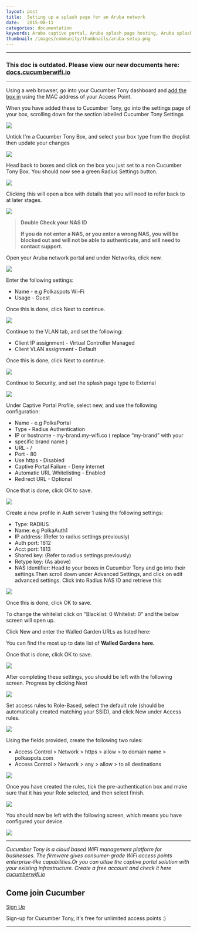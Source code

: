 ```yaml
---
layout: post
title:  Setting up a splash page for an Aruba network
date:   2015-08-11
categories: documentation
keywords: Aruba captive portal, Aruba splash page hosting, Aruba splash page not working, Aruba splash page template, Aruba splash page free, Aruba splash page html
thumbnail: /images/community/thumbnails/aruba-setup.png
---
```

<hr>
<h3>This doc is outdated. Please view our new documents here:<br>
<a href="https://docs.cucumberwifi.io/article/108-aruba-splash-page-setup">docs.cucumberwifi.io</a></h3>
<hr>

Using a web browser, go into your Cucumber Tony dashboard and <a href="/documentation/add-box.html" class="dst">add the box in</a> using the MAC address of your Access Point.

When you have added these to Cucumber Tony, go into the settings page of your box, scrolling down for the section labelled Cucumber Tony Settings

<div class="mdl-typography--text-center">
<img src="/images/community/tutorials/aruba-guide/box-settings.png">
</div>

Untick I'm a Cucumber Tony Box, and select your box type from the droplist then update your changes

<div class="mdl-typography--text-center">
<img src="/images/community/tutorials/aruba-guide/nonct-box.png">
</div>

Head back to boxes and click on the box you just set to a non Cucumber Tony Box. You should now see a green Radius Settings button.

<div class="mdl-typography--text-center">
<img src="/images/community/tutorials/aruba-guide/radius-settings.png">
</div>

Clicking this will open a box with details that you will need to refer back to at later stages.

<div class="mdl-typography--text-center">
<img src="/images/community/tutorials/aruba-guide/radius-info.png">
</div>

<blockquote><b>Double Check your NAS ID

If you do not enter a NAS, or you enter a wrong NAS, you will be blocked out and will not be able to authenticate, and will need to contact support.</b></blockquote>

Open your Aruba network portal and under Networks, click new.

<div class="mdl-typography--text-center">
<img src="/images/community/tutorials/aruba-guide/aruba-new.png">
</div>

Enter the following settings:

<ul>
<li>Name - e.g Polkaspots Wi-Fi
<li>Usage - Guest
</ul>

Once this is done, click Next to continue.

<div class="mdl-typography--text-center">
<img src="/images/community/tutorials/aruba-guide/wlan-settings.png">
</div>

Continue to the VLAN tab, and set the following:

<ul>
<li>Client IP assignment - Virtual Controller Managed
<li>Client VLAN assignment - Default
</ul>

Once this is done, click Next to continue.

<div class="mdl-typography--text-center">
<img src="/images/community/tutorials/aruba-guide/vlan-assignment.png">
</div>

Continue to Security, and set the splash page type to External

<div class="mdl-typography--text-center">
<img src="/images/community/tutorials/aruba-guide/external-splash.png">
</div>

Under Captive Portal Profile, select new, and use the following configuration:

<ul>
<li>Name - e.g PolkaPortal
<li>Type - Radius Authentication
<li>IP or hostname - my-brand.my-wifi.co ( replace “my-brand” with your <li>specific brand name )
<li>URL - /
<li>Port - 80
<li>Use https - Disabled
<li>Captive Portal Failure - Deny internet
<li>Automatic URL Whitelisting - Enabled
<li>Redirect URL - Optional
</ul>

Once that is done, click OK to save.

<div class="mdl-typography--text-center">
<img src="/images/community/tutorials/aruba-guide/captive-portal.png">
</div>

Create a new profile in Auth server 1 using the following settings:

<ul>
<li>Type: RADIUS
<li>Name: e.g PolkaAuth1
<li>IP address: (Refer to radius settings previously)
<li>Auth port: 1812
<li>Acct port: 1813
<li>Shared key: (Refer to radius settings previously)
<li>Retype key: (As above)
<li>NAS Identifier: Head to your boxes in Cucumber Tony and go into their settings.Then scroll down under Advanced Settings, and click on edit advanced settings. Click into Radius NAS ID and retrieve this
</ul>

<div class="mdl-typography--text-center">
<img src="/images/community/tutorials/aruba-guide/nas-id.png">
</div>

Once this is done, click OK to save.



To change the whitelist click on "Blacklist: 0 Whitelist: 0" and the below screen will open up.

Click New and enter the Walled Garden URLs as listed here:

You can find the most up to date list of <b><span data-elevio-article="18499">Walled Gardens here.</span></b>

Once that is done, click OK to save.

<div class="mdl-typography--text-center">
<img src="/images/community/tutorials/aruba-guide/walled-gardens.png">
</div>

After completing these settings, you should be left with the following screen. Progress by clicking Next

<div class="mdl-typography--text-center">
<img src="/images/community/tutorials/aruba-guide/security-next.png">
</div>

Set access rules to Role-Based, select the default role (should be automatically created matching your SSID), and click New under Access rules.

<div class="mdl-typography--text-center">
<img src="/images/community/tutorials/aruba-guide/access-rules.png">
</div>

Using the fields provided, create the following two rules:

<ul>
<li>Access Control > Network > https > allow > to domain name > polkaspots.com
<li>Access Control > Network > any > allow > to all destinations
</ul>

<div class="mdl-typography--text-center">
<img src="/images/community/tutorials/aruba-guide/new-rule.png">
</div>

Once you have created the rules, tick the pre-authentication box and make sure that it has your Role selected, and then select finish.

<div class="mdl-typography--text-center">
<img src="/images/community/tutorials/aruba-guide/pre-auth.png">
</div>

You should now be left with the following screen, which means you have configured your device.

<div class="mdl-typography--text-center">
<img src="/images/community/tutorials/aruba-guide/aruba-ui.png">
</div>

<hr>

*Cucumber Tony is a cloud based WiFi management platform for businesses. The firmware gives consumer-grade WiFi access points enterprise-like capabilities.Or you can utlise the captive portal solution with your existing infrastructure. Create a free account and check it here <a href="https://cucumberwifi.io">cucumberwifi.io</a>*

<div class="mdl-typography--text-center">

<h2>Come join Cucumber</h2>

<a href="https://my.ctapp.io/#/create" class="button success dst">Sign Up</a><br>

<p>Sign-up for Cucumber Tony, it's free for unlimited access points :)</p>

<hr>

</div>
